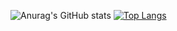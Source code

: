 ![Anurag's GitHub stats](https://github-readme-stats.vercel.app/api?username=Adrian-Zwetsch&show_icons=true&theme=dark)
[![Top Langs](https://github-readme-stats.vercel.app/api/top-langs/?username=Adrian-Zwetsch&layout=compact&theme=dark)](https://github.com/Adrian-Zwetsch/github-readme-stats)
##
